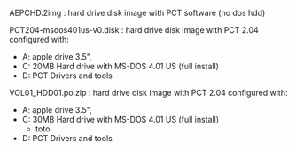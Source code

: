 AEPCHD.2img : hard drive disk image with PCT software (no dos hdd)  

PCT204-msdos401us-v0.disk : hard drive disk image with PCT 2.04 configured with:  
- A: apple drive 3.5",  
- C: 20MB Hard drive with MS-DOS 4.01 US (full install)  
- D: PCT Drivers and tools

VOL01_HDD01.po.zip : hard drive disk image with PCT 2.04 configured with:  
- A: apple drive 3.5",  
- C: 30MB Hard drive with MS-DOS 4.01 US (full install)
  - toto
- D: PCT Drivers and tools
